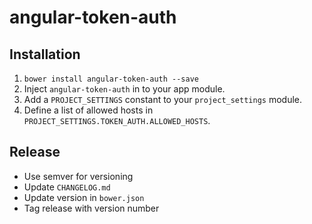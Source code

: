 # angular-token-auth

## Installation
1. `bower install angular-token-auth --save`
1. Inject `angular-token-auth` in to your app module.
1. Add a `PROJECT_SETTINGS` constant to your `project_settings` module.
1. Define a list of allowed hosts in `PROJECT_SETTINGS.TOKEN_AUTH.ALLOWED_HOSTS`.

## Release
* Use semver for versioning
* Update `CHANGELOG.md`
* Update version in `bower.json`
* Tag release with version number
